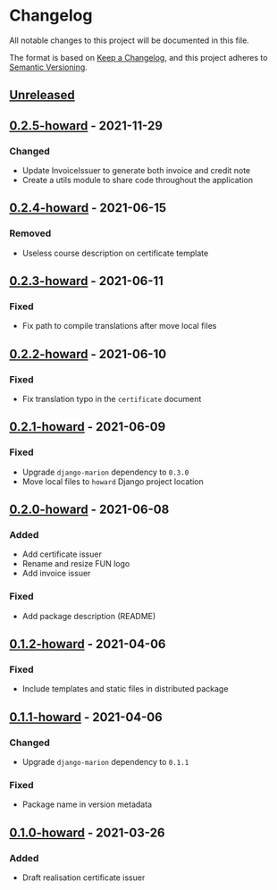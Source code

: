 # Changelog

All notable changes to this project will be documented in this file.

The format is based on [Keep a
Changelog](https://keepachangelog.com/en/1.0.0/), and this project adheres to
[Semantic Versioning](https://semver.org/spec/v2.0.0.html).

## [Unreleased]

## [0.2.5-howard] - 2021-11-29

### Changed

- Update InvoiceIssuer to generate both invoice and credit note
- Create a utils module to share code throughout the application

## [0.2.4-howard] - 2021-06-15

### Removed

- Useless course description on certificate template

## [0.2.3-howard] - 2021-06-11

### Fixed

- Fix path to compile translations after move local files

## [0.2.2-howard] - 2021-06-10

### Fixed

- Fix translation typo in the `certificate` document

## [0.2.1-howard] - 2021-06-09

### Fixed

- Upgrade `django-marion` dependency to `0.3.0`
- Move local files to `howard` Django project location

## [0.2.0-howard] - 2021-06-08

### Added

- Add certificate issuer
- Rename and resize FUN logo
- Add invoice issuer

### Fixed

- Add package description (README)

## [0.1.2-howard] - 2021-04-06

### Fixed

- Include templates and static files in distributed package

## [0.1.1-howard] - 2021-04-06

### Changed

- Upgrade `django-marion` dependency to `0.1.1`

### Fixed

- Package name in version metadata

## [0.1.0-howard] - 2021-03-26

### Added

- Draft realisation certificate issuer

[unreleased]: https://github.com/openfun/marion/compare/v0.2.5-howard...master
[0.2.5-howard]: https://github.com/openfun/marion/compare/v0.2.4-howard...v0.2.5-howard
[0.2.4-howard]: https://github.com/openfun/marion/compare/v0.2.3-howard...v0.2.4-howard
[0.2.3-howard]: https://github.com/openfun/marion/compare/v0.2.2-howard...v0.2.3-howard
[0.2.2-howard]: https://github.com/openfun/marion/compare/v0.2.1-howard...v0.2.2-howard
[0.2.1-howard]: https://github.com/openfun/marion/compare/v0.2.0-howard...v0.2.1-howard
[0.2.0-howard]: https://github.com/openfun/marion/compare/v0.1.2-howard...v0.2.0-howard
[0.1.2-howard]: https://github.com/openfun/marion/compare/v0.1.1-howard...v0.1.2-howard
[0.1.1-howard]: https://github.com/openfun/marion/compare/v0.1.0-howard...v0.1.1-howard
[0.1.0-howard]: https://github.com/openfun/marion/compare/090add7...v0.1.0-howard
